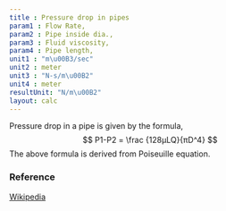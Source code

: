 ```yaml
---
title : Pressure drop in pipes
param1 : Flow Rate,
param2 : Pipe inside dia.,
param3 : Fluid viscosity,
param4 : Pipe length,
unit1 : "m\u00B3/sec"
unit2 : meter
unit3 : "N-s/m\u00B2"
unit4 : meter
resultUnit: "N/m\u00B2"
layout: calc
---
```

Pressure drop in a pipe is given by the formula,
$$ 
P1-P2 = \frac {128µLQ}{πD^4} 
$$
The above formula is derived from Poiseuille equation.
### Reference
[Wikipedia](https://en.wikipedia.org/wiki/Pressure_drop)  

<script>  
    const inputs = document.querySelectorAll('input');    
    inputs.forEach(input => {   
      input.addEventListener('input', () => {
        i
        calculate();
      });      
      // Check on page load
      if (input.value) {
        input.closest('.outlined-field').classList.add('has-content');
      }
    });
    // Calculate function 
    function calculate() {
      const v1 = parseFloat(document.getElementById('param1').value) || 0;
      const v2 = parseFloat(document.getElementById('param2').value) || 0;      
      const v3 = parseFloat(document.getElementById('param3').value) || 0;
      const v4= parseFloat(document.getElementById('param5').value) || 0;    
      const result = ((128 * v4 * v1 * v3) / (3.14 * v2 * v2 * v2 * v2))
      
      document.getElementById('result').innerText = result.toFixed(2);
    }
</script>

 